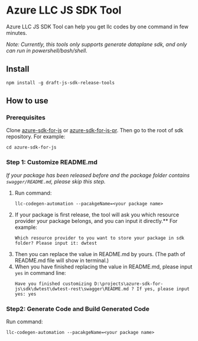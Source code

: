 # Azure LLC JS SDK Tool
Azure LLC JS SDK Tool can help you get llc codes by one command in few minutes.

*Note: Currently, this tools only supports generate dataplane sdk, and only can run in powershell/bash/shell.*

## Install
```shell script
npm install -g draft-js-sdk-release-tools
```

## How to use

### Prerequisites
Clone [azure-sdk-for-js](https://github.com/Azure/azure-sdk-for-js) or [azure-sdk-for-js-pr](https://github.com/Azure/azure-sdk-for-js-pr). Then go to the root of sdk repository. For example:
```shell
cd azure-sdk-for-js
```

### Step 1: Customize README.md
*If your package has been released before and the package folder contains `swagger/README.md`, please skip this step.*

1. Run command:
    ```shell
    llc-codegen-automation --pacakgeName=<your package name>
    ```
2. If your package is first release, the tool will ask you which resource provider your package belongs, and you can input it directly.** For example:
    ```shell
    Which resource provider to you want to store your package in sdk folder? Please input it: dwtest
    ```
3. Then you can replace the value in README.md by yours. (The path of README.md file will show in terminal.)
4. When you have finished replacing the value in README.md, please input `yes` in command line:
    ```shell
    Have you finished customizing D:\projects\azure-sdk-for-js\sdk\dwtest\dwtest-rest\swagger\README.md ? If yes, please input yes: yes
    ```

### Step2: Generate Code and Build Generated Code
Run command:
```shell
llc-codegen-automation --pacakgeName=<your package name>
```
